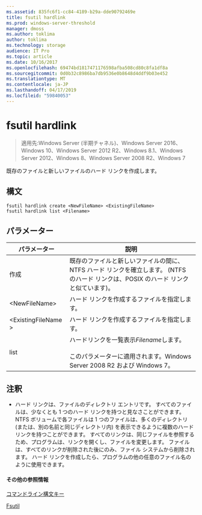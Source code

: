 ```yaml
---
ms.assetid: 835fc6f1-cc84-4189-b29a-dde90792469e
title: fsutil hardlink
ms.prod: windows-server-threshold
manager: dmoss
ms.author: toklima
author: toklima
ms.technology: storage
audience: IT Pro
ms.topic: article
ms.date: 10/16/2017
ms.openlocfilehash: 69474bd1817471176598afba508cd80c8fa1df8a
ms.sourcegitcommit: 0d0b32c8986ba7db9536e0b8648d4ddf9b03e452
ms.translationtype: MT
ms.contentlocale: ja-JP
ms.lasthandoff: 04/17/2019
ms.locfileid: "59840053"
---
```

# <a name="fsutil-hardlink"></a>fsutil hardlink
>適用先:Windows Server (半期チャネル)、Windows Server 2016、Windows 10、Windows Server 2012 R2、Windows 8.1、Windows Server 2012、Windows 8、Windows Server 2008 R2、Windows 7

既存のファイルと新しいファイルのハード リンクを作成します。

## <a name="syntax"></a>構文

```
fsutil hardlink create <NewFileName> <ExistingFileName>
fsutil hardlink list <Filename>
```

## <a name="parameters"></a>パラメーター

|パラメーター|説明|
|-------------|---------------|
|作成|既存のファイルと新しいファイルの間に、NTFS ハード リンクを確立します。 (NTFS のハード リンクは、POSIX のハード リンクと似ています)。|
|\<NewFileName>|ハード リンクを作成するファイルを指定します。|
|\<ExistingFileName >|ハード リンクを作成するファイルを指定します。|
|list|ハードリンクを一覧表示*Filename*します。<br /><br />このパラメーターに適用されます。Windows Server 2008 R2 および Windows 7。|

## <a name="remarks"></a>注釈

-   ハード リンクは、ファイルのディレクトリ エントリです。 すべてのファイルは、少なくとも 1 つのハード リンクを持つと見なさことができます。 NTFS ボリュームで各ファイルは 1 つのファイルは、多くのディレクトリ (または、別の名前と同じディレクトリ内) を表示できるように複数のハード リンクを持つことができます。 すべてのリンクは、同じファイルを参照するため、プログラムは、リンクを開くし、ファイルを変更します。 ファイルは、すべてのリンクが削除された後にのみ、ファイル システムから削除されます。 ハード リンクを作成したら、プログラムの他の任意のファイル名のように使用できます。

#### <a name="additional-references"></a>その他の参照情報
[コマンドライン構文キー](Command-Line-Syntax-Key.md)

[Fsutil](Fsutil.md)


